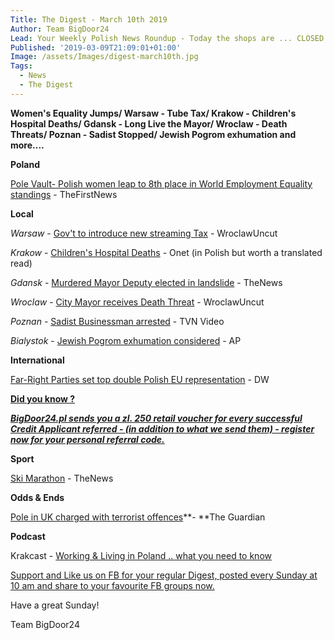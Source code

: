 ```yaml
---
Title: The Digest - March 10th 2019
Author: Team BigDoor24
Lead: Your Weekly Polish News Roundup - Today the shops are ... CLOSED
Published: '2019-03-09T21:09:01+01:00'
Image: /assets/Images/digest-march10th.jpg
Tags:
  - News
  - The Digest
---
```

**Women's Equality Jumps/ Warsaw - Tube Tax/ Krakow - Children's Hospital Deaths/ Gdansk - Long Live the Mayor/ Wroclaw - Death Threats/ Poznan - Sadist Stopped/ Jewish Pogrom exhumation and more....**

**Poland**

[Pole Vault- Polish women leap to 8th place in World Employment Equality standings](https://www.thefirstnews.com/article/girl-power-polish-women-soar-to-8th-place-in-global-employment-ranking-5020) - TheFirstNews

**Local**

_Warsaw_ -  [Gov't to introduce new streaming Tax](http://wroclawuncut.com/2019/03/06/pis-set-to-introduce-streaming-tax-to-fund-new-policies/) - WroclawUncut

_Krakow_ - [ Children's Hospital Deaths](https://krakow.onet.pl/uniwersytecki-szpital-dzieciecy-lekarze-narazili-zdrowie-i-zycie-jest-przelom-w/8sy7jxs) - Onet (in Polish but worth a translated read)

_Gdansk_ - [Murdered Mayor Deputy elected in landslide](http://thenews.pl/1/9/Artykul/409147,Deputy-chosen-to-succeed-murdered-Polish-mayor) - TheNews

_Wroclaw_ - [City Mayor receives Death Threat](http://wroclawuncut.com/2019/03/06/wroclaws-president-receives-death-threat/) - WroclawUncut

_Poznan_ - [Sadist Businessman arrested](https://www.tvn24.pl/tvn24-news-in-english,157,m/police-headhunters-caught-a-sadistic-businessman-who-terrorised-employees,914056.html) - TVN Video

_Bialystok_ - [Jewish Pogrom exhumation considered](https://apnews.com/c9a9bdfb84494a88b5bdde19d2b389ad) - AP

**International**

[Far-Right Parties set top double Polish EU representation](https://www.dw.com/en/far-right-parties-poised-to-double-seats-in-eu-parliament-poll/a-47832850) - DW 

[**Did you know ?**](https://bigdoor24.pl/)

[**_BigDoor24.pl sends you a zl. 250 retail voucher for every successful Credit Applicant referred - (in addition to what we send them) - register now for your personal referral code._**](https://bigdoor24.pl/)

**Sport**

[Ski Marathon](http://thenews.pl/1/5/Artykul/409306,Polish-ski-marathon-draws-int%E2%80%99l-crowd) - TheNews

**Odds & Ends**

[Pole in UK charged with terrorist offences](https://www.theguardian.com/uk-news/2019/mar/09/man-charged-with-leeds-terror-offences-appears-in-court?CMP=Share_AndroidApp_Zoho_Mail)**\- **The Guardian

**Podcast**

Krakcast - [Working & Living in Poland .. what you need to know](https://www.krakcast.pl/e/krakcast-interview-%E2%80%93-aneta-on-immigration/)

[Support and Like us on FB for your regular Digest, posted every Sunday at 10 am and share to your favourite FB groups now.](https://www.facebook.com/bigdoor24/)

<div class="sharethis-inline-share-buttons"></div>

Have a great Sunday!

Team BigDoor24
